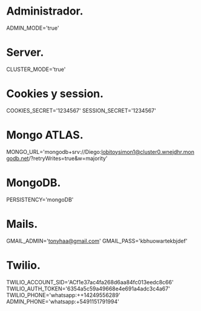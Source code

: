 # Administrador.
ADMIN_MODE='true'

# Server.
CLUSTER_MODE='true'

# Cookies y session.
COOKIES_SECRET='1234567'
SESSION_SECRET='1234567'

# Mongo ATLAS.
MONGO_URL='mongodb+srv://Diego:lobitoysimon1@cluster0.wnejdhr.mongodb.net/?retryWrites=true&w=majority'



# MongoDB.
PERSISTENCY='mongoDB'

# Mails.
GMAIL_ADMIN='tonyhaa@gmail.com'
GMAIL_PASS='kbhuowartekbjdef'

# Twilio.
TWILIO_ACCOUNT_SID='ACf1e37ac4fa268d6aa84fc013eedc8c66'
TWILIO_AUTH_TOKEN='6354a5c59a49668e4e691a4adc3c4a67'
TWILIO_PHONE='whatsapp:++14249556289'
ADMIN_PHONE='whatsapp:+5491151791994'